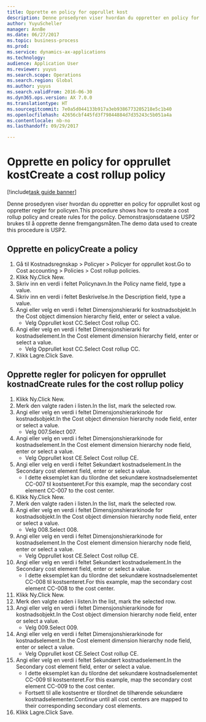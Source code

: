 ```yaml
--- 
title: Opprette en policy for opprullet kost
description: Denne prosedyren viser hvordan du oppretter en policy for opprullet kost og oppretter regler for policyen.
author: YuyuScheller
manager: AnnBe
ms.date: 06/27/2017
ms.topic: business-process
ms.prod: 
ms.service: dynamics-ax-applications
ms.technology: 
audience: Application User
ms.reviewer: yuyus
ms.search.scope: Operations
ms.search.region: Global
ms.author: yuyus
ms.search.validFrom: 2016-06-30
ms.dyn365.ops.version: AX 7.0.0
ms.translationtype: HT
ms.sourcegitcommit: 7e0a5d044133b917a3eb9386773205218e5c1b40
ms.openlocfilehash: 42656cbf445fd3f79844884d7d35243c5b051a4a
ms.contentlocale: nb-no
ms.lasthandoff: 09/29/2017

---
```

# <a name="create-a-cost-rollup-policy"></a><span data-ttu-id="3da69-103">Opprette en policy for opprullet kost</span><span class="sxs-lookup"><span data-stu-id="3da69-103">Create a cost rollup policy</span></span>

[!include[task guide banner](../../includes/task-guide-banner.md)]

<span data-ttu-id="3da69-104">Denne prosedyren viser hvordan du oppretter en policy for opprullet kost og oppretter regler for policyen.</span><span class="sxs-lookup"><span data-stu-id="3da69-104">This procedure shows how to create a cost rollup policy and create rules for the policy.</span></span> <span data-ttu-id="3da69-105">Demonstrasjonsdataene USP2 brukes til å opprette denne fremgangsmåten.</span><span class="sxs-lookup"><span data-stu-id="3da69-105">The demo data used to create this procedure is USP2.</span></span>


## <a name="create-a-policy"></a><span data-ttu-id="3da69-106">Opprette en policy</span><span class="sxs-lookup"><span data-stu-id="3da69-106">Create a policy</span></span>
1. <span data-ttu-id="3da69-107">Gå til Kostnadsregnskap > Policyer > Policyer for opprullet kost.</span><span class="sxs-lookup"><span data-stu-id="3da69-107">Go to Cost accounting > Policies > Cost rollup policies.</span></span>
2. <span data-ttu-id="3da69-108">Klikk Ny.</span><span class="sxs-lookup"><span data-stu-id="3da69-108">Click New.</span></span>
3. <span data-ttu-id="3da69-109">Skriv inn en verdi i feltet Policynavn.</span><span class="sxs-lookup"><span data-stu-id="3da69-109">In the Policy name field, type a value.</span></span>
4. <span data-ttu-id="3da69-110">Skriv inn en verdi i feltet Beskrivelse.</span><span class="sxs-lookup"><span data-stu-id="3da69-110">In the Description field, type a value.</span></span>
5. <span data-ttu-id="3da69-111">Angi eller velg en verdi i feltet Dimensjonshierarki for kostnadsobjekt.</span><span class="sxs-lookup"><span data-stu-id="3da69-111">In the Cost object dimension hierarchy field, enter or select a value.</span></span>
    * <span data-ttu-id="3da69-112">Velg Opprullet kost CC.</span><span class="sxs-lookup"><span data-stu-id="3da69-112">Select Cost rollup CC.</span></span>  
6. <span data-ttu-id="3da69-113">Angi eller velg en verdi i feltet Dimensjonshierarki for kostnadselement.</span><span class="sxs-lookup"><span data-stu-id="3da69-113">In the Cost element dimension hierarchy field, enter or select a value.</span></span>
    * <span data-ttu-id="3da69-114">Velg Opprullet kost CC.</span><span class="sxs-lookup"><span data-stu-id="3da69-114">Select Cost rollup CC.</span></span>  
7. <span data-ttu-id="3da69-115">Klikk Lagre.</span><span class="sxs-lookup"><span data-stu-id="3da69-115">Click Save.</span></span>

## <a name="create-rules-for-the-cost-rollup-policy"></a><span data-ttu-id="3da69-116">Opprette regler for policyen for opprullet kostnad</span><span class="sxs-lookup"><span data-stu-id="3da69-116">Create rules for the cost rollup policy</span></span>
1. <span data-ttu-id="3da69-117">Klikk Ny.</span><span class="sxs-lookup"><span data-stu-id="3da69-117">Click New.</span></span>
2. <span data-ttu-id="3da69-118">Merk den valgte raden i listen.</span><span class="sxs-lookup"><span data-stu-id="3da69-118">In the list, mark the selected row.</span></span>
3. <span data-ttu-id="3da69-119">Angi eller velg en verdi i feltet Dimensjonshierarkinode for kostnadsobjekt.</span><span class="sxs-lookup"><span data-stu-id="3da69-119">In the Cost object dimension hierarchy node field, enter or select a value.</span></span>
    * <span data-ttu-id="3da69-120">Velg 007.</span><span class="sxs-lookup"><span data-stu-id="3da69-120">Select 007.</span></span>  
4. <span data-ttu-id="3da69-121">Angi eller velg en verdi i feltet Dimensjonshierarkinode for kostnadselement.</span><span class="sxs-lookup"><span data-stu-id="3da69-121">In the Cost element dimension hierarchy node field, enter or select a value.</span></span>
    * <span data-ttu-id="3da69-122">Velg Opprullet kost CE.</span><span class="sxs-lookup"><span data-stu-id="3da69-122">Select Cost rollup CE.</span></span>  
5. <span data-ttu-id="3da69-123">Angi eller velg en verdi i feltet Sekundært kostnadselement.</span><span class="sxs-lookup"><span data-stu-id="3da69-123">In the Secondary cost element field, enter or select a value.</span></span>
    * <span data-ttu-id="3da69-124">I dette eksemplet kan du tilordne det sekundære kostnadselementet CC-007 til kostsenteret.</span><span class="sxs-lookup"><span data-stu-id="3da69-124">For this example, map the secondary cost element CC-007 to the cost center.</span></span>  
6. <span data-ttu-id="3da69-125">Klikk Ny.</span><span class="sxs-lookup"><span data-stu-id="3da69-125">Click New.</span></span>
7. <span data-ttu-id="3da69-126">Merk den valgte raden i listen.</span><span class="sxs-lookup"><span data-stu-id="3da69-126">In the list, mark the selected row.</span></span>
8. <span data-ttu-id="3da69-127">Angi eller velg en verdi i feltet Dimensjonshierarkinode for kostnadsobjekt.</span><span class="sxs-lookup"><span data-stu-id="3da69-127">In the Cost object dimension hierarchy node field, enter or select a value.</span></span>
    * <span data-ttu-id="3da69-128">Velg 008.</span><span class="sxs-lookup"><span data-stu-id="3da69-128">Select 008.</span></span>  
9. <span data-ttu-id="3da69-129">Angi eller velg en verdi i feltet Dimensjonshierarkinode for kostnadselement.</span><span class="sxs-lookup"><span data-stu-id="3da69-129">In the Cost element dimension hierarchy node field, enter or select a value.</span></span>
    * <span data-ttu-id="3da69-130">Velg Opprullet kost CE.</span><span class="sxs-lookup"><span data-stu-id="3da69-130">Select Cost rollup CE.</span></span>  
10. <span data-ttu-id="3da69-131">Angi eller velg en verdi i feltet Sekundært kostnadselement.</span><span class="sxs-lookup"><span data-stu-id="3da69-131">In the Secondary cost element field, enter or select a value.</span></span>
    * <span data-ttu-id="3da69-132">I dette eksemplet kan du tilordne det sekundære kostnadselementet CC-008 til kostsenteret.</span><span class="sxs-lookup"><span data-stu-id="3da69-132">For this example, map the secondary cost element CC-008 to the cost center.</span></span>  
11. <span data-ttu-id="3da69-133">Klikk Ny.</span><span class="sxs-lookup"><span data-stu-id="3da69-133">Click New.</span></span>
12. <span data-ttu-id="3da69-134">Merk den valgte raden i listen.</span><span class="sxs-lookup"><span data-stu-id="3da69-134">In the list, mark the selected row.</span></span>
13. <span data-ttu-id="3da69-135">Angi eller velg en verdi i feltet Dimensjonshierarkinode for kostnadsobjekt.</span><span class="sxs-lookup"><span data-stu-id="3da69-135">In the Cost object dimension hierarchy node field, enter or select a value.</span></span>
    * <span data-ttu-id="3da69-136">Velg 009.</span><span class="sxs-lookup"><span data-stu-id="3da69-136">Select 009.</span></span>  
14. <span data-ttu-id="3da69-137">Angi eller velg en verdi i feltet Dimensjonshierarkinode for kostnadselement.</span><span class="sxs-lookup"><span data-stu-id="3da69-137">In the Cost element dimension hierarchy node field, enter or select a value.</span></span>
    * <span data-ttu-id="3da69-138">Velg Opprullet kost CE.</span><span class="sxs-lookup"><span data-stu-id="3da69-138">Select Cost rollup CE.</span></span>  
15. <span data-ttu-id="3da69-139">Angi eller velg en verdi i feltet Sekundært kostnadselement.</span><span class="sxs-lookup"><span data-stu-id="3da69-139">In the Secondary cost element field, enter or select a value.</span></span>
    * <span data-ttu-id="3da69-140">I dette eksemplet kan du tilordne det sekundære kostnadselementet CC-009 til kostsenteret.</span><span class="sxs-lookup"><span data-stu-id="3da69-140">For this example, map the secondary cost element CC-009 to the cost center.</span></span>  
    * <span data-ttu-id="3da69-141">Fortsett til alle kostsentre er tilordnet de tilhørende sekundære kostnadselementer.</span><span class="sxs-lookup"><span data-stu-id="3da69-141">Continue until all cost centers are mapped to their corresponding secondary cost elements.</span></span>  
16. <span data-ttu-id="3da69-142">Klikk Lagre.</span><span class="sxs-lookup"><span data-stu-id="3da69-142">Click Save.</span></span>


